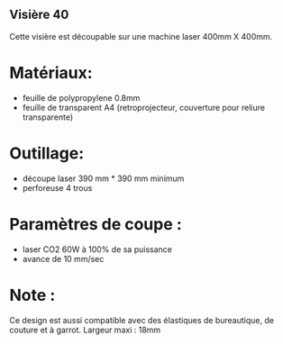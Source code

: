 
##  Visière 40 
Cette visière est découpable sur une machine laser 400mm X 400mm.


 # Matériaux:
- feuille de polypropylene 0.8mm
- feuille de transparent A4 (retroprojecteur, couverture pour reliure transparente)
 # Outillage:
- découpe laser 390 mm * 390 mm minimum
- perforeuse 4 trous
 # Paramètres de coupe :
- laser CO2 60W à 100% de sa puissance
- avance de 10 mm/sec
 # Note :
Ce design est aussi compatible avec des élastiques de bureautique, de couture et à garrot.
Largeur maxi : 18mm
